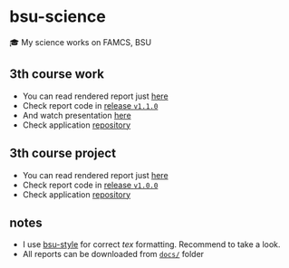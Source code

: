 # bsu-science

🎓 My science works on FAMCS, BSU

## 3th course work

* You can read rendered report just
  [here](https://drapegnik.github.io/bsu-science/3th_course_work.pdf)
* Check report code in
  [release `v1.1.0`](https://github.com/Drapegnik/bsu-science/releases/tag/v1.1.0)
* And watch presentation
  [here](https://docs.google.com/presentation/d/161g6bRi6klaJ416lPPkY5j0UghrihfigWrKDQApp71c/pub?start=false&loop=false&delayms=3000)
* Check application [repository](https://github.com/lybros/appa)

## 3th course project

* You can read rendered report just
  [here](https://drapegnik.github.io/bsu-science/3th_course_project.pdf)
* Check report code in
  [release `v1.0.0`](https://github.com/Drapegnik/bsu-science/releases/tag/v1.0.0)
* Check application [repository](https://github.com/lybros/drone-vision)

## notes

* I use [bsu-style](https://github.com/bsutex/bsustyle) for correct _tex_ formatting. Recommend to
  take a look.
* All reports can be downloaded from
  [`docs/`](https://github.com/Drapegnik/bsu-science/tree/master/docs) folder
